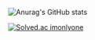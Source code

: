 ![Anurag's GitHub stats](https://github-readme-stats.vercel.app/api?username=JongMinCh0i&&show_icons=true&theme=dracula)

[![Solved.ac imonlyone](http://mazassumnida.wtf/api/v2/generate_badge?boj=imonlyone)](https://solved.ac/imonlyone)
